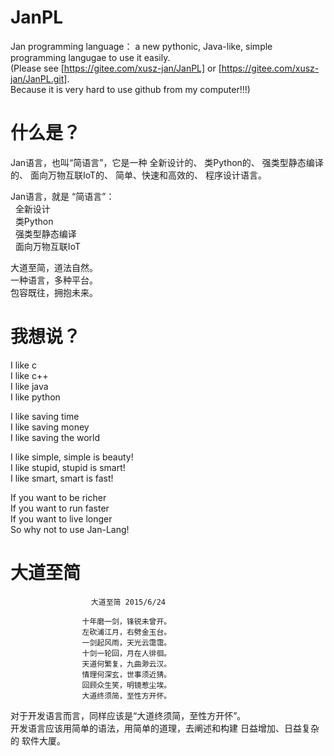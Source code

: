 # JanPL
Jan programming language： a new pythonic, Java-like, simple programming langugae to use it easily.     
(Please see [https://gitee.com/xusz-jan/JanPL] or [https://gitee.com/xusz-jan/JanPL.git].  
Because it is very hard to use github from my computer!!!)  

# 什么是？

Jan语言，也叫“简语言”，它是一种
全新设计的、
类Python的、
强类型静态编译的、
面向万物互联IoT的、
简单、快速和高效的、
程序设计语言。

Jan语言，就是 “简语言”：  
&nbsp;&nbsp;全新设计  
&nbsp;&nbsp;类Python  
&nbsp;&nbsp;强类型静态编译  
&nbsp;&nbsp;面向万物互联IoT  

大道至简，道法自然。  
一种语言，多种平台。  
包容既往，拥抱未来。  

# 我想说？
I like c  
I like c++  
I like java  
I like python  
  
I like saving time  
I like saving money  
I like saving the world  

I like simple, simple is beauty!  
I like stupid, stupid is smart!  
I like smart, smart is fast!  

If you want to be richer  
If you want to run faster  
If you want to live longer  
So why not to use Jan-Lang!  

# 大道至简
			          大道至简 2015/6/24

					十年磨一剑，锋锐未曾开。
					左砍浦江月，右劈金玉台。
					一剑起风雨，天光云霭霭。
					十剑一轮回，月在人徘徊。
					天道何繁复，九曲渺云汉。
					情理何深玄，世事须近猜。
					回顾众生笑，明镜惹尘埃。
					大道终须简，至性方开怀。

对于开发语言而言，同样应该是“大道终须简，至性方开怀”。  
开发语言应该用简单的语法，用简单的道理，去阐述和构建 日益增加、日益复杂的 软件大厦。

